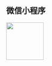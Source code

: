 ## 微信小程序
<img src="https://timgsa.baidu.com/timg?image&quality=80&size=b9999_10000&sec=1514384582912&di=0bef030d8430e152f283a3ec812b607c&imgtype=0&src=http%3A%2F%2Fa.hiphotos.baidu.com%2Fzhidao%2Fpic%2Fitem%2F3b87e950352ac65c70f6afbefff2b21192138a08.jpg"  width='100px'/>
